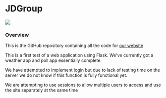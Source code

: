 # JDGroup

<image src = "https://www.google.com/url?sa=i&url=https%3A%2F%2Funsplash.com%2Fs%2Fphotos%2Fsunrise&psig=AOvVaw2G77LxyuybtJbko8XJ8Daa&ust=1616765858774000&source=images&cd=vfe&ved=0CAIQjRxqFwoTCICotafIy-8CFQAAAAAdAAAAABAD">

### Overview
This is the GitHub repository containing all the code for [our website](http://38.29.38.139:25565) 



This is a first test of a web application using Flask.
We've currently got a weather app and poll app essentially complete.

We have attempted to implement login but due to lack of testing time on the server we do not know if this function is fully functional yet. 

We are attempting to use sessions to allow multiple users to access and use the site separately at the same time

